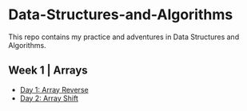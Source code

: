 # Data-Structures-and-Algorithms
This repo contains my practice and adventures in Data Structures and Algorithms. 

## Week 1 | Arrays
- [Day 1: Array Reverse](subReadMes/arrayReverse.md) 
- [Day 2: Array Shift](subReadMes/arrayShift.md)


